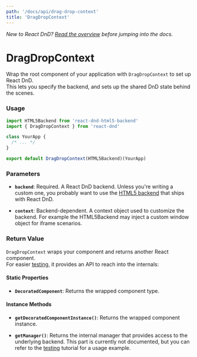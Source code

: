 ```yaml
---
path: '/docs/api/drag-drop-context'
title: 'DragDropContext'
---
```


_New to React DnD? [Read the overview](/docs/overview) before jumping into the docs._

# DragDropContext

Wrap the root component of your application with `DragDropContext` to set up React DnD.  
This lets you specify the backend, and sets up the shared DnD state behind the scenes.

### Usage

```js
import HTML5Backend from 'react-dnd-html5-backend'
import { DragDropContext } from 'react-dnd'

class YourApp {
  /* ... */
}

export default DragDropContext(HTML5Backend)(YourApp)
```

### Parameters

- **`backend`**: Required. A React DnD backend. Unless you're writing a custom one, you probably want to use the [HTML5 backend](/docs/backends/html5) that ships with React DnD.

- **`context`**: Backend-dependent. A context object used to customize the backend. For example the HTML5Backend may inject a custom window object for iframe scenarios.

### Return Value

`DragDropContext` wraps your component and returns another React component.  
For easier [testing](/docs/testing), it provides an API to reach into the internals:

#### Static Properties

- **`DecoratedComponent`**: Returns the wrapped component type.

#### Instance Methods

- **`getDecoratedComponentInstance()`**: Returns the wrapped component instance.

- **`getManager()`**: Returns the internal manager that provides access to the underlying backend. This part is currently not documented, but you can refer to the [testing](/docs/testing) tutorial for a usage example.
